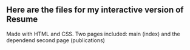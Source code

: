 <h2>Here are the files for my interactive version of Resume</h2>

Made with HTML and CSS. Two pages included: main (index) and the dependend second page (publications)
